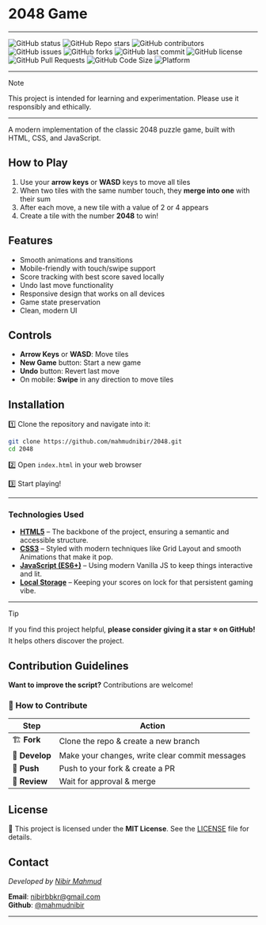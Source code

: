 # 2048 Game
---

![GitHub status](https://img.shields.io/badge/status-completed-brightgreen.svg) 
![GitHub Repo stars](https://img.shields.io/github/stars/mahmudnibir/2048?style=social) 
![GitHub contributors](https://img.shields.io/github/contributors/mahmudnibir/2048)
![GitHub issues](https://img.shields.io/github/issues/mahmudnibir/2048)
![GitHub forks](https://img.shields.io/github/forks/mahmudnibir/2048?style=social)
![GitHub last commit](https://img.shields.io/github/last-commit/mahmudnibir/2048)
![GitHub license](https://img.shields.io/github/license/mahmudnibir/2048)
![GitHub Pull Requests](https://img.shields.io/github/issues-pr/mahmudnibir/2048)
![GitHub Code Size](https://img.shields.io/github/languages/code-size/mahmudnibir/2048)
![Platform](https://img.shields.io/badge/platform-linux%20%7C%20macOS%20%7C%20windows-blue) 

---
> [!NOTE]
 This project is intended for learning and experimentation. Please use it responsibly and ethically.

--- 

A modern implementation of the classic 2048 puzzle game, built with HTML, CSS, and JavaScript.

## How to Play

1. Use your **arrow keys** or **WASD** keys to move all tiles
2. When two tiles with the same number touch, they **merge into one** with their sum
3. After each move, a new tile with a value of 2 or 4 appears
4. Create a tile with the number **2048** to win!

## Features

- Smooth animations and transitions
- Mobile-friendly with touch/swipe support
- Score tracking with best score saved locally
- Undo last move functionality
- Responsive design that works on all devices
- Game state preservation
- Clean, modern UI

## Controls

- **Arrow Keys** or **WASD**: Move tiles
- **New Game** button: Start a new game
- **Undo** button: Revert last move
- On mobile: **Swipe** in any direction to move tiles

## Installation

1️⃣ Clone the repository and navigate into it:  

```bash
git clone https://github.com/mahmudnibir/2048.git
cd 2048
```
2️⃣ Open `index.html` in your web browser

3️⃣ Start playing!

---

###  Technologies Used

- **[HTML5](https://developer.mozilla.org/en-US/docs/Web/Guide/HTML/HTML5)** – The backbone of the project, ensuring a semantic and accessible structure.
- **[CSS3](https://developer.mozilla.org/en-US/docs/Web/CSS/CSS3)** – Styled with modern techniques like Grid Layout and smooth Animations that make it pop.
- **[JavaScript (ES6+)](https://developer.mozilla.org/en-US/docs/Web/JavaScript)** – Using modern Vanilla JS to keep things interactive and lit.
- **[Local Storage](https://developer.mozilla.org/en-US/docs/Web/API/Window/localStorage)** – Keeping your scores on lock for that persistent gaming vibe.

---

> [!TIP]
If you find this project helpful, **please consider giving it a star ⭐ on GitHub!** It helps others discover the project.  

## Contribution Guidelines  

 **Want to improve the script?** Contributions are welcome!  

### **📌 How to Contribute**  
| Step | Action |
|------|--------|
| 🏗 **Fork** | Clone the repo & create a new branch |
| 🔧 **Develop** | Make your changes, write clear commit messages |
| 📌 **Push** | Push to your fork & create a PR |
| 🚀 **Review** | Wait for approval & merge |



## License  

📝 This project is licensed under the **MIT License**. See the [LICENSE](LICENSE) file for details.  


## Contact  
*Developed by [Nibir Mahmud](https://github.com/mahmudnibir)*


**Email**: [nibirbbkr@gmail.com](mailto:nibirbbkr@gmail.com)  
**Github**: [@mahmudnibir](https://github.com/mahmudnibir)    



---
